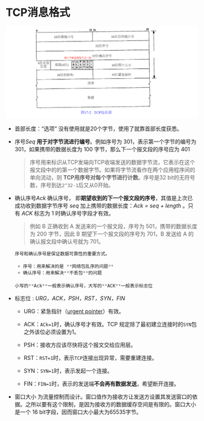 # TCP消息格式

![img](image/Tcp首部.jpg)

- 首部长度：“选项” 没有使用就是20个字节，使用了就靠首部长度获悉。

- 序号*Seq*
  **用于对字节流进行编号**。例如序号为 301，表示第一个字节的编号为 301，如果携带的数据长度为 100 字节，那么下一个报文段的序号应为 401

  > 序号用来标识从TCP发端向TCP收端发送的数据字节流，它表示在这个报文段中的的第一个数据字节。如果将字节流看作在两个应用程序间的单向流动，则 **TCP用序号对每个字节进行计数**。序号是32 bit的无符号数，序号到达`2^32-1`后又从0开始。

- 确认序号*Ack*
  确认序号， 即**期望收到的下一个报文段的序号**，其值是上次已成功收到数据字节序号 *seq* 加上携带的数据长度：*Ack = seq + length* 。只有 *ACK* 标志为 1 时确认序号字段才有效。

  > 例如 B 正确收到 A 发送来的一个报文段，序号为 501，携带的数据长度为 200 字节，因此 B 期望下一个报文段的序号为 701，B 发送给 A 的确认报文段中确认号就为 701。

  ```cpp
  序号和确认序号是保证数据可靠性的重要方式。
  
   + 序号：用来解决的是 **网络包乱序的问题**
   + 确认序号：用来解决**不丢包**的问题
  
  小写的**Ack**一般表示确认序号，大写的**ACK**一般表示标志位
  ```

- 标志位 : *URG，ACK，PSH，RST，SYN，FIN*

  - URG：紧急指针（[urgent pointer](https://www.zhihu.com/search?q=urgent+pointer&search_source=Entity&hybrid_search_source=Entity&hybrid_search_extra={"sourceType"%3A"article"%2C"sourceId"%3A81144898})）有效。

  - ACK：`ACk=1`时，确认序号才有效。TCP 规定除了最初建立连接时的`SYN`包之外该位必须设置为1。
  - PSH：接收方应该尽快将这个报文交给应用层。
  - RST：`RST=1`时，表示`TCP`连接出现异常，需要重建连接。
  - SYN：`SYN=1`时，表示发起一个连接。
  - FIN：`FIN=1`时，表示的发送端**不会再有数据发送**，希望断开连接。

- 窗口大小
  为流量控制而设计。窗口值作为接收方让发送方设置其发送窗口的依据。之所以要有这个限制，是因为接收方的数据缓存空间是有限的。窗口大小是一个 16 bit字段，因而窗口大小最大为65535字节。